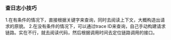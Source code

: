 ### 查日志小技巧
1.在有条件的情况下，直接根据关键字来查询，同时去阅读上下文，大概构造出请求的原貌。
2.在没有条件的情况下，可以通过trace ID来查询，自己手动构建请求链路。实在不行，就去阅读代码，然后根据调用时间去定位链路调用的接口。